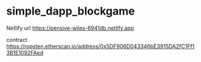 # simple_dapp_blockgame


Netlify url
https://pensive-wiles-6941db.netlify.app

contract
https://ropsten.etherscan.io/address/0x5DF906D043346bE3915DA2fC1Ff13B1E1092FAed
